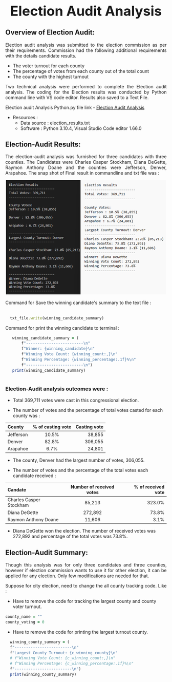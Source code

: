 ## **<h1 align="center"> Election  Audit Analysis**




  ## Overview of Election Audit: 
<p align="justify">Election audit analysis was submitted to the election commission as per their requirements. Commission had the following additional requirements with the details candidate results. <p>
  
- The voter turnout for each county
- The percentage of votes from each county out of the total count
- The county with the highest turnout

<p align="justify">Two technical analysis were performed to complete the Election audit analysis. The coding for the Election results was conducted by Python command line with VS code editor. Results also saved to a Text File. <p>

  Election audit Analysis Python.py file link -  [ Election  Audit Analysis](https://github.com/sharifbhuiyan/Election_Analysis/blob/main/PyPoll_Challenge.py)  

  
- Resources :
  - Data source : election_results.txt
  - Software : Python 3.10.4, Visual Studio Code editor 1.66.0


  
  
  

  
  
 ## Election-Audit Results: 
  
<p align="justify"> The election-audit analysis was furnished for three candidates with three counties. The Candidates were Charles Casper Stockham, Diana DeGette, Raymon Anthony Doane  and the counties were Jefferson, Denver, Arapahoe. The snap shot of Final result in commandline and txt file was : <p>
  
<p align="center">
  <img width="500" src=https://github.com/sharifbhuiyan/Election_Analysis/blob/main/Resources/Anlysis_3.png
</p>
  
  
  Command for Save the winning candidate's summary to the text file :
  ```ruby
    
    txt_file.write(winning_candidate_summary)

```
  
    
 Command for print the winning candidate to terminal :

  
 ```ruby
    winning_candidate_summary = (
        f"-------------------------\n"
        f"Winner: {winning_candidate}\n"
        f"Winning Vote Count: {winning_count:,}\n"
        f"Winning Percentage: {winning_percentage:.1f}%\n"
        f"-------------------------\n")
    print(winning_candidate_summary)
    
  ```
  
  
 ### Election-Audit analysis outcomes were :

- Total  369,711 votes were cast in this congressional election.

- The number of votes and the percentage of total votes casted for each county was :
 
 <p align="center">
   
| 	County  | % of casting vote  | Casting vote |
| :------------ |:---------------:| -----:|
| Jefferson      | 10.5% | 38,855 |
| Denver      | 82.8%        |   306,055 |
| Arapahoe | 6.7%        |    24,801 |

</p>
   
   
- The county, Denver had the largest number of votes, 306,055.

- The number of votes and the percentage of the total votes each candidate received :

| 	Candate  | Number of received votes  | % of received vote |
| :------------ |:---------------:| -----:|
| Charles Casper Stockham      | 85,213 | 323.0% |
| Diana DeGette      | 272,892        |   73.8% |
| Raymon Anthony Doane | 11,606        |    3.1% |
  
- Diana DeGette won the election. The number of received votes was 272,892 and percentage of the total votes was  73.8%.
  
  
 

    
    
    
    
## Election-Audit Summary:
  <p align="justify">Though this analysis was for only three candidates and three counties, however if election commission wants to use it for other election, it can be applied for any election. Only few modifications are needed for that.
<p>
  
<p align="justify">Suppose for city election, need to change the all county tracking code. Like : <p>

- Have to remove the code for tracking the largest county and county voter turnout.
```ruby   
county_name = ""
county_voting = 0
```
  
  - Have to remove the code for printing the largest turnout county.
  
  ```ruby   
    winning_county_summary = (
    f"-------------------------\n"
    f"Largest County Turnout: {c_winning_county}\n"
    # f"Winning Vote Count: {c_winning_count:,}\n"
    # f"Winning Percentage: {c_winning_percentage:.1f}%\n"
    f"-------------------------\n")
    print(winning_county_summary)
```
